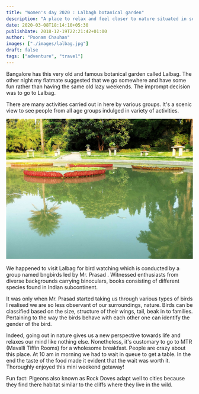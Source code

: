 ```yaml
---
title: "Women's day 2020 : Lalbagh botanical garden"
description: "A place to relax and feel closer to nature situated in southern part of Bangalore"
date: 2020-03-08T18:14:10+05:30
publishDate: 2018-12-19T22:21:42+01:00
author: "Poonam Chauhan"
images: ["./images/lalbag.jpg"]
draft: false
tags: ["adventure", "travel"]
---
```


Bangalore has this very old and famous botanical garden called Lalbag. The other night my flatmate suggested that we go somewhere and have some fun rather than having the same old lazy weekends. The imprompt decision was to go to Lalbag.

There are many activities carried out in here by various groups. It's a scenic view to see people from all age groups indulged in variety of activities.

![Pond in Lalbag botanical garden](./images/lalbag.jpg)


We happened to visit Lalbag for bird watching which is conducted by a group named bngbirds led by Mr. Prasad . Witnessed enthusiasts from diverse backgrounds carrying binoculars, books consisting of different species found in Indian subcontinent.

It was only when Mr. Prasad started taking us through various types of birds I realised we are so less observant of our surroundings, nature. Birds can be classified based on the size, structure of their wings, tail, beak in to families. Pertaining to the way the birds behave with each other one can identify the gender of the bird.

Indeed, going out in nature gives us a new perspective towards life and relaxes our mind like nothing else. Nonetheless, it's customary to go to MTR (Mavalli Tiffin Rooms) for a wholesome breakfast. People are crazy about this place. At 10 am in morning we had to wait in queue to get a table. In the end the taste of the food made it evident that the wait was worth it. Thoroughly enjoyed this mini weekend getaway!


Fun fact: Pigeons also known as Rock Doves adapt well to cities because they find there habitat similar to the cliffs where they live in the wild.


